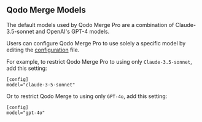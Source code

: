 ## Qodo Merge Models

The default models used by Qodo Merge Pro are a combination of Claude-3.5-sonnet and  OpenAI's GPT-4 models.

Users can configure Qodo Merge Pro to use solely a specific model by editing the [configuration](https://qodo-merge-docs.qodo.ai/usage-guide/configuration_options/) file.

For example, to restrict Qodo Merge Pro to using only `Claude-3.5-sonnet`, add this setting:

```
[config]
model="claude-3-5-sonnet"
```

Or to restrict Qodo Merge to using only `GPT-4o`, add this setting:
```
[config]
model="gpt-4o"
```
